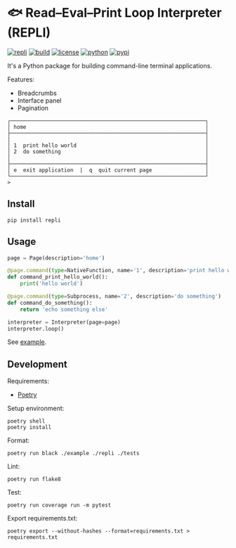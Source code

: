 # 🐟 Read–Eval–Print Loop Interpreter (REPLI)

[![repli](https://img.shields.io/badge/🐟-repli-cyan?style=flat-square)](https://github.com/luojiahai/repli)
[![build](https://img.shields.io/github/actions/workflow/status/luojiahai/repli/python-publish.yml?style=flat-square&logo=githubactions&logoColor=white)](https://github.com/luojiahai/repli/actions/workflows/python-publish.yml)
[![license](https://img.shields.io/github/license/luojiahai/repli?style=flat-square&logo=github&logoColor=white)](https://github.com/luojiahai/repli/blob/main/LICENSE)
[![python](https://img.shields.io/pypi/pyversions/repli?style=flat-square&logo=python&logoColor=white)](https://www.python.org/)
[![pypi](https://img.shields.io/pypi/v/repli?style=flat-square&logo=pypi&logoColor=white)](https://pypi.org/project/repli/)

It's a Python package for building command-line terminal applications.

Features:

- Breadcrumbs
- Interface panel
- Pagination

```
┌──────────────────────────────────────────────────────────────┐
│ home                                                         │
├──────────────────────────────────────────────────────────────┤
│                                                              │
│ 1  print hello world                                         │
│ 2  do something                                              │
│                                                              │
├──────────────────────────────────────────────────────────────┤
│ e  exit application  |  q  quit current page                 │
└──────────────────────────────────────────────────────────────┘
> 
```

## Install

```shell
pip install repli
```

## Usage

```python
page = Page(description='home')

@page.command(type=NativeFunction, name='1', description='print hello world')
def command_print_hello_world():
    print('hello world')

@page.command(type=Subprocess, name='2', description='do something')
def command_do_something():
    return 'echo something else'

interpreter = Interpreter(page=page)
interpreter.loop()
```

See [example](./example).

## Development

Requirements:

- [Poetry](https://python-poetry.org/)

Setup environment:

```shell
poetry shell
poetry install
```

Format:

```shell
poetry run black ./example ./repli ./tests
```

Lint:

```shell
poetry run flake8
```

Test:

```shell
poetry run coverage run -m pytest
```

Export requirements.txt:

```shell
poetry export --without-hashes --format=requirements.txt > requirements.txt
```

